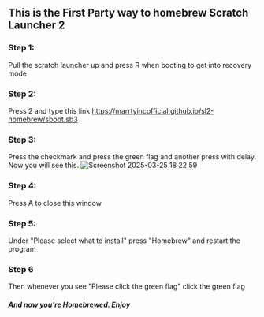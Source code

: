 ## This is the First Party way to homebrew Scratch Launcher 2
### Step 1:
Pull the scratch launcher up and press R when booting to get into recovery mode
### Step 2:
Press 2 and type this link https://marrtyincofficial.github.io/sl2-homebrew/sboot.sb3
### Step 3:
Press the checkmark and press the green flag and another press with delay. Now you will see this.
![Screenshot 2025-03-25 18 22 59](https://github.com/user-attachments/assets/4ac546c9-fc9b-40ca-891a-f7386c463b2e)
### Step 4:
Press A to close this window
### Step 5:
Under "Please select what to install" press "Homebrew" and restart the program
### Step 6
Then whenever you see "Please click the green flag" click the green flag

##### And now you're Homebrewed. Enjoy
